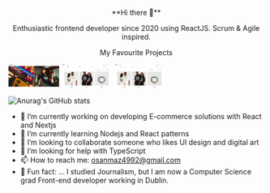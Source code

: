 <p align="center">
**Hi there 👋**
</p>

<p align="center">
 Enthusiastic frontend developer since 2020 using ReactJS. Scrum & Agile inspired.

</p>


<p align="center">
My Favourite Projects
</p>

<p float="left">
  <img src="/relavoux1.1landing.PNG" width="100" />
  <img src="/relavouxproducts.PNG" width="100" /> 
  <img src="/relavouxproducts.PNG" width="100" />
</p>

![Anurag's GitHub stats](https://github-readme-stats.vercel.app/api?username=msanmaz&count_private=true&show_icons=true&theme=radical)



- 🔭 I’m currently working on developing E-commerce solutions with React and Nextjs
- 🌱 I’m currently learning Nodejs and React patterns
- 👯 I’m looking to collaborate someone who likes UI design and digital art
- 🤔 I’m looking for help with TypeScript
- 📫 How to reach me: osanmaz4992@gmail.com
- 👻 Fun fact: ... I studied Journalism, but I am now a Computer Science grad Front-end developer working in Dublin.

